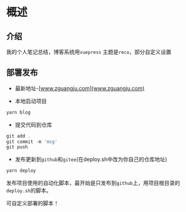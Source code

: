 # 概述

## 介绍

我的个人笔记总结，博客系统用`vuepress` 主题是`reco`，部分自定义设置

## 部署发布

- 最新地址-[www.zguangju.com](www.zguangju.com)

- 本地启动项目

```js
yarn blog
```

- 提交代码到仓库

```js
git add .
git commit -m 'msg'
git push
```

- 发布更新到`github`和`gitee`(在deploy.sh中改为你自己的仓库地址)

```js
yarn deploy
```

发布项目使用的自动化脚本，最开始是只发布到`github`上，用项目根目录的`deploy.sh`的脚本。

可自定义部署的脚本！

